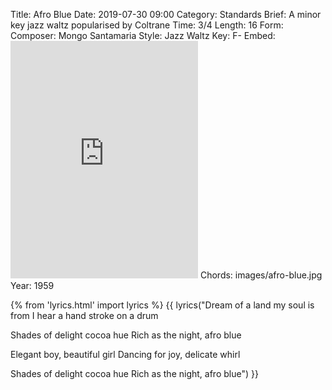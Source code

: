 Title: Afro Blue
Date: 2019-07-30 09:00
Category: Standards
Brief: A minor key jazz waltz popularised by Coltrane
Time: 3/4
Length: 16
Form:
Composer: Mongo Santamaria
Style: Jazz Waltz
Key: F-
Embed: <iframe src="https://open.spotify.com/embed/user/thatdavidmiller/playlist/4walIvVfIM9emSLjjAhTuH" width="300" height="380" frameborder="0" allowtransparency="true" allow="encrypted-media"></iframe>
Chords: images/afro-blue.jpg
Year: 1959

{% from 'lyrics.html' import lyrics %}
{{ lyrics("Dream of a land my soul is from
I hear a hand stroke on a drum

Shades of delight cocoa hue
Rich as the night, afro blue

Elegant boy, beautiful girl
Dancing for joy, delicate whirl

Shades of delight cocoa hue
Rich as the night, afro blue") }}
